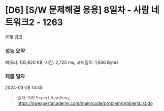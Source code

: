 # [D6] [S/W 문제해결 응용] 8일차 - 사람 네트워크2 - 1263 

[문제 링크](https://swexpertacademy.com/main/code/problem/problemDetail.do?contestProbId=AV18P2B6Iu8CFAZN) 

### 성능 요약

메모리: 105,820 KB, 시간: 2,720 ms, 코드길이: 1,836 Bytes

### 제출 일자

2024-03-28 14:55



> 출처: SW Expert Academy, https://swexpertacademy.com/main/code/problem/problemList.do